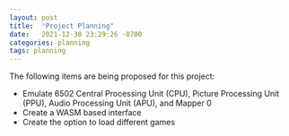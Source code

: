```yaml
---
layout: post
title:  "Project Planning"
date:   2021-12-30 23:29:26 -0700
categories: planning
tags: planning
---
```

The following items are being proposed for this project:
- Emulate 6502 Central Processing Unit (CPU), Picture Processing Unit (PPU), Audio Processing Unit (APU), and Mapper 0
- Create a WASM based interface
- Create the option to load different games